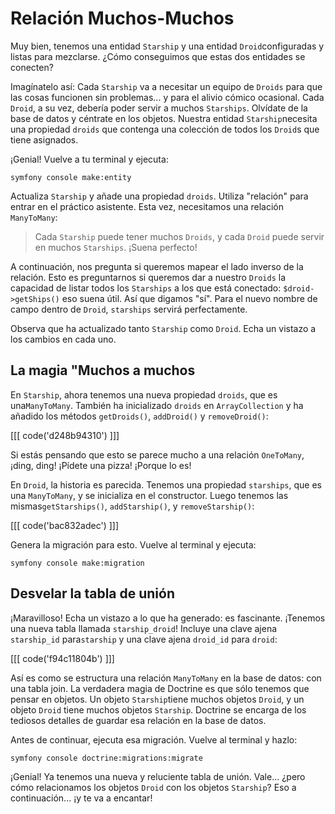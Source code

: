 # Relación Muchos-Muchos

Muy bien, tenemos una entidad `Starship` y una entidad `Droid`configuradas y listas para mezclarse. ¿Cómo conseguimos que estas dos entidades se conecten?

Imagínatelo así: Cada `Starship` va a necesitar un equipo de `Droids` para que las cosas funcionen sin problemas... y para el alivio cómico ocasional. Cada `Droid`, a su vez, debería poder servir a muchos `Starships`. Olvídate de la base de datos y céntrate en los objetos. Nuestra entidad `Starship`necesita una propiedad `droids` que contenga una colección de todos los `Droid`s que tiene asignados.

¡Genial! Vuelve a tu terminal y ejecuta:

```terminal
symfony console make:entity
```

Actualiza `Starship` y añade una propiedad `droids`. Utiliza "relación" para entrar en el práctico asistente. Esta vez, necesitamos una relación `ManyToMany`:

> Cada `Starship` puede tener muchos `Droids`, y cada `Droid` puede servir en muchos
> `Starships`. ¡Suena perfecto!

A continuación, nos pregunta si queremos mapear el lado inverso de la relación. Esto es preguntarnos si queremos dar a nuestro `Droids` la capacidad de listar todos los `Starships` a los que está conectado: `$droid->getShips()` eso suena útil. Así que digamos "sí". Para el nuevo nombre de campo dentro de `Droid`, `starships` servirá perfectamente. 

Observa que ha actualizado tanto `Starship` como `Droid`. Echa un vistazo a los cambios en cada uno.

## La magia "Muchos a muchos

En `Starship`, ahora tenemos una nueva propiedad `droids`, que es una`ManyToMany`. También ha inicializado `droids` en `ArrayCollection` y ha añadido los métodos `getDroids()`, `addDroid()` y `removeDroid()`:

[[[ code('d248b94310') ]]]

Si estás pensando que esto se parece mucho a una relación `OneToMany`, ¡ding, ding! ¡Pídete una pizza! ¡Porque lo es!

En `Droid`, la historia es parecida. Tenemos una propiedad `starships`, que es una `ManyToMany`, y se inicializa en el constructor. Luego tenemos las mismas`getStarships()`, `addStarship()`, y `removeStarship()`:

[[[ code('bac832adec') ]]]

Genera la migración para esto. Vuelve al terminal y ejecuta:

```terminal
symfony console make:migration
```

## Desvelar la tabla de unión

¡Maravilloso! Echa un vistazo a lo que ha generado: es fascinante. ¡Tenemos una nueva tabla llamada `starship_droid`! Incluye una clave ajena `starship_id` para`starship` y una clave ajena `droid_id` para `droid`:

[[[ code('f94c11804b') ]]]

Así es como se estructura una relación `ManyToMany` en la base de datos: con una tabla join. La verdadera magia de Doctrine es que sólo tenemos que pensar en objetos. Un objeto `Starship`tiene muchos objetos `Droid`, y un objeto `Droid` tiene muchos objetos `Starship`. Doctrine se encarga de los tediosos detalles de guardar esa relación en la base de datos.

Antes de continuar, ejecuta esa migración. Vuelve al terminal y hazlo:

```terminal
symfony console doctrine:migrations:migrate
```

¡Genial! Ya tenemos una nueva y reluciente tabla de unión. Vale... ¿pero cómo relacionamos los objetos `Droid` con los objetos `Starship`? Eso a continuación... ¡y te va a encantar!
